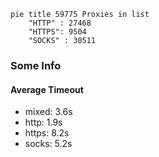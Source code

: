 
```mermaid
pie title 59775 Proxies in list
    "HTTP" : 27468
    "HTTPS": 9504
    "SOCKS" : 30511
```

### Some Info
#### Average Timeout

- mixed: 3.6s
- http: 1.9s
- https: 8.2s
- socks: 5.2s
